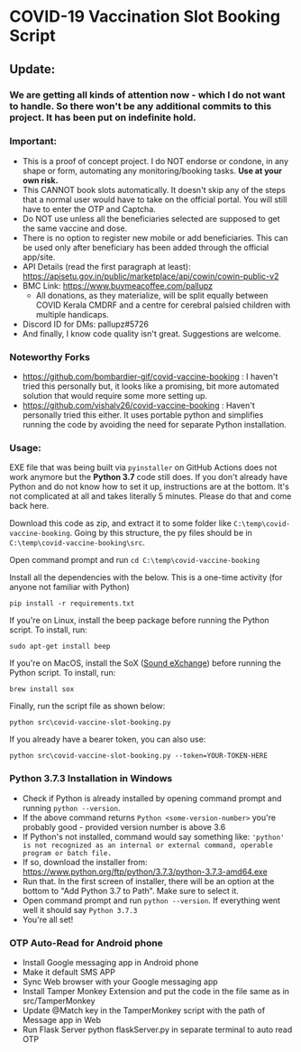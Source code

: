 # COVID-19 Vaccination Slot Booking Script
## Update:
### **We are getting all kinds of attention now - which I do not want to handle. So there won't be any additional commits to this project. It has been put on indefinite hold.**



### Important: 
- This is a proof of concept project. I do NOT endorse or condone, in any shape or form, automating any monitoring/booking tasks. **Use at your own risk.**
- This CANNOT book slots automatically. It doesn't skip any of the steps that a normal user would have to take on the official portal. You will still have to enter the OTP and Captcha.
- Do NOT use unless all the beneficiaries selected are supposed to get the same vaccine and dose. 
- There is no option to register new mobile or add beneficiaries. This can be used only after beneficiary has been added through the official app/site.
- API Details (read the first paragraph at least): https://apisetu.gov.in/public/marketplace/api/cowin/cowin-public-v2
- BMC Link: https://www.buymeacoffee.com/pallupz
    - All donations, as they materialize, will be split equally between COVID Kerala CMDRF and a centre for cerebral palsied children with multiple handicaps.
- Discord ID for DMs: pallupz#5726
- And finally, I know code quality isn't great. Suggestions are welcome.

### Noteworthy Forks
- https://github.com/bombardier-gif/covid-vaccine-booking : I haven't tried this personally but, it looks like a promising, bit more automated solution that would require some more setting up.
- https://github.com/vishalv26/covid-vaccine-booking : Haven't personally tried this either. It uses portable python and simplifies running the code by avoiding the need for separate Python installation.

### Usage:

EXE file that was being built via ```pyinstaller``` on GitHub Actions does not work anymore but the **Python 3.7** code still does. If you don't already have Python and do not know how to set it up, instructions are at the bottom. It's not complicated at all and takes literally 5 minutes. Please do that and come back here.

Download this code as zip, and extract it to some folder like ```C:\temp\covid-vaccine-booking```. Going by this structure, the py files should be in ```C:\temp\covid-vaccine-booking\src```. 

Open command prompt and run ```cd C:\temp\covid-vaccine-booking```

Install all the dependencies with the below. This is a one-time activity (for anyone not familiar with Python)
```
pip install -r requirements.txt
```

If you're on Linux, install the beep package before running the Python script. To install, run:
```
sudo apt-get install beep
```
If you're on MacOS, install the SoX ([Sound eXchange](http://sox.sourceforge.net/ "Sound eXchange")) before running the Python script. To install, run:
```
brew install sox
```

Finally, run the script file as shown below:
```
python src\covid-vaccine-slot-booking.py
```

If you already have a bearer token, you can also use:
```
python src\covid-vaccine-slot-booking.py --token=YOUR-TOKEN-HERE
```

### Python 3.7.3 Installation in Windows
- Check if Python is already installed by opening command prompt and running ```python --version```.
- If the above command returns ```Python <some-version-number>``` you're probably good - provided version number is above 3.6
- If Python's not installed, command would say something like: ```'python' is not recognized as an internal or external command, operable program or batch file.```
- If so, download the installer from: https://www.python.org/ftp/python/3.7.3/python-3.7.3-amd64.exe
- Run that. In the first screen of installer, there will be an option at the bottom to "Add Python 3.7 to Path". Make sure to select it.
- Open command prompt and run ```python --version```. If everything went well it should say ```Python 3.7.3```
- You're all set! 


### OTP Auto-Read for Android phone
 - Install Google messaging app in Android phone
 - Make it default SMS APP
 - Sync Web browser with your Google messaging app
 - Install Tamper Monkey Extension and put the code in the file same as in src/TamperMonkey
 - Update @Match key in the TamperMonkey script with the path of Message app in Web 
 - Run Flask Server python flaskServer.py in separate terminal to auto read OTP
 
 

